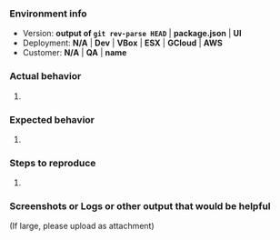 ### Environment info
- Version: **output of `git rev-parse HEAD`** | **package.json** | **UI**
- Deployment: **N/A** | **Dev** | **VBox** | **ESX** | **GCloud** | **AWS**
- Customer: **N/A** | **QA** | **name**

### Actual behavior
1.

### Expected behavior
1.

### Steps to reproduce
1.

### Screenshots or Logs or other output that would be helpful
(If large, please upload as attachment)
